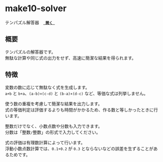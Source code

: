 # make10-solver
テンパズル解答器　[**` 開く `**](https://yuru4c.github.io/make10-solver/)

## 概要
テンパズルの解答器です。  
無駄な計算や同じ式の出力をせず、高速に簡潔な結果を得られます。

## 特徴
変数の数に応じて無駄なく式を生成します。  
`a+b` と `b+a`、`(a-b)×(c-d)` と `(b-a)×(d-c)` など、等価な式は列挙しません。

使う数の重複を考慮して簡潔な結果を出力します。  
式の等価判定は評価するよりも時間がかかるため、作る数と等しかったときに行います。

整数だけでなく、小数点数や分数も入力できます。  
分数は「整数`/`整数」の形式で入力してください。

式の評価は有理数計算によって行います。  
浮動小数点数計算では、`0.1+0.2` が `0.3` とならないなどの誤差を生ずることがあるためです。
